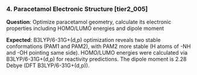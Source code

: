### 4. Paracetamol Electronic Structure [tier2_005]

**Question**: Optimize paracetamol geometry, calculate its electronic properties including HOMO/LUMO energies and dipole moment

**Expected**: B3LYP/6-31G+(d,p) optimization reveals two stable conformations (PAM1 and PAM2), with PAM2 more stable (H atoms of -NH and -OH pointing same side). HOMO/LUMO energies were calculated via B3LYP/6-31G+(d,p) for reactivity predictions. The dipole moment is 2.28 Debye (DFT B3LYP/6-31G+(d,p)).
